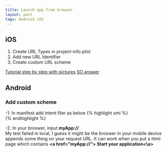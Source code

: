 ```yaml
---
title: Launch app from browser
layout: post
tags: Android iOS
---
```

## iOS  
1. Create URL Types in project-info.plist
2. Add new URL Identifier
3. Create custom URL scheme 

[Tutorial step by step with pictures](http://iosdevelopertips.com/cocoa/launching-your-own-application-via-a-custom-url-scheme.html)
[SO answer](http://stackoverflow.com/questions/25883113/open-ios-app-from-browser)


## Android  

### Add custom scheme 
    
-1. In manifest add intent filer as below
{% highlight xml %}
<intent-filter>
    <action android:name="android.intent.action.VIEW" />
    <category android:name="android.intent.category.BROWSABLE" />
    <category android:name="android.intent.category.DEFAULT" />
	<data android:scheme="myApp"/>  
</intent-filter>
{% endhighlight %}

-2. In your broswer, input **myApp://**        
My test failed in local, I guess it might be the broswer in your mobile device appends some thing on your request URL. It can work when you put a html page which contains **\<a href="myApp://"> Start your application\<\a>**
